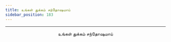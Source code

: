 ```yaml
---
title: உங்கள் துக்கம் சந்தோஷமாய்
sidebar_position: 183
---
```


---
<center>
உங்கள் துக்கம் சந்தோஷமாய்
</center>